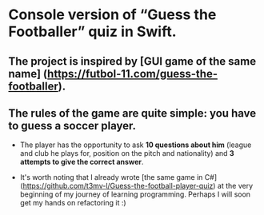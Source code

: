 # Console version of “Guess the Footballer” quiz in Swift. 

## The project is inspired by [GUI game of the same name] (https://futbol-11.com/guess-the-footballer).

## The rules of the game are quite simple: you have to guess a soccer player.

- The player has the opportunity to ask **10 questions about him** (league and club he plays for, position on the pitch and nationality) and **3 attempts to give the correct answer**.

- It's worth noting that I already wrote [the same game in C#] (https://github.com/t3mv-l/Guess-the-football-player-quiz) at the very beginning of my journey of learning programming. Perhaps I will soon get my hands on refactoring it :)
